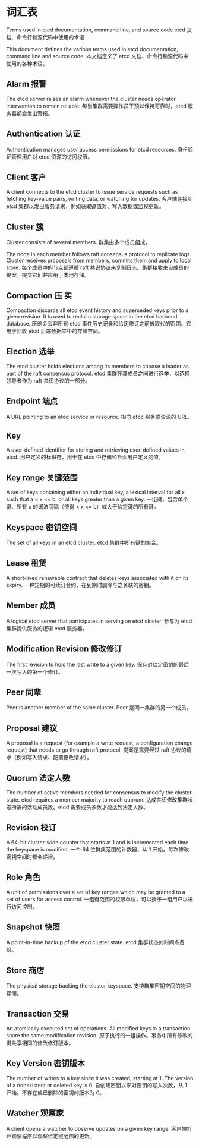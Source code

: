 # 词汇表

Terms used in etcd documentation, command line, and source code
etcd 文档、命令行和源代码中使用的术语



This document defines the various terms used in etcd documentation, command line and source code.
本文档定义了 etcd 文档、命令行和源代码中使用的各种术语。

## Alarm 报警

The etcd server raises an alarm whenever the cluster needs operator intervention to remain reliable.
每当集群需要操作员干预以保持可靠时，etcd 服务器都会发出警报。

## Authentication 认证

Authentication manages user access permissions for etcd resources.
身份验证管理用户对 etcd 资源的访问权限。

## Client 客户

A client connects to the etcd cluster to issue service requests such as  fetching key-value pairs, writing data, or watching for updates.
客户端连接到 etcd 集群以发出服务请求，例如获取键值对、写入数据或监视更新。

## Cluster 簇

Cluster consists of several members.
群集由多个成员组成。

The node in each member follows raft consensus protocol to replicate logs.  Cluster receives proposals from members, commits them and apply to local store.
每个成员中的节点都遵循 raft 共识协议来复制日志。集群接收来自成员的提案，提交它们并应用于本地存储。

## Compaction 压 实

Compaction discards all etcd event history and superseded keys prior to a given  revision. It is used to reclaim storage space in the etcd backend  database.
压缩会丢弃所有 etcd 事件历史记录和给定修订之前被取代的密钥。它用于回收 etcd 后端数据库中的存储空间。

## Election 选举

The etcd cluster holds elections among its members to choose a leader as part of the raft consensus protocol.
etcd 集群在其成员之间进行选举，以选择领导者作为 raft 共识协议的一部分。

## Endpoint 端点

A URL pointing to an etcd service or resource.
指向 etcd 服务或资源的 URL。

## Key

A user-defined identifier for storing and retrieving user-defined values in etcd.
用户定义的标识符，用于在 etcd 中存储和检索用户定义的值。

## Key range 关键范围

A set of keys containing either an individual key, a lexical interval for all x such that a < x <= b, or all keys greater than a given key.
一组键，包含单个键、所有 x 的词法间隔（使得 < x <= b）或大于给定键的所有键。

## Keyspace 密钥空间

The set of all keys in an etcd cluster.
etcd 集群中所有键的集合。

## Lease 租赁

A short-lived renewable contract that deletes keys associated with it on its expiry.
一种短期的可续订合约，在到期时删除与之关联的密钥。

## Member 成员

A logical etcd server that participates in serving an etcd cluster.
参与为 etcd 集群提供服务的逻辑 etcd 服务器。

## Modification Revision 修改修订

The first revision to hold the last write to a given key.
保存对给定密钥的最后一次写入的第一个修订。

## Peer 同辈

Peer is another member of the same cluster.
Peer 是同一集群的另一个成员。

## Proposal 建议

A proposal is a request (for example a write request, a configuration change request) that needs to go through raft protocol.
提案是需要经过 raft 协议的请求（例如写入请求、配置更改请求）。

## Quorum 法定人数

The number of active members needed for consensus to modify the cluster state. etcd requires a member majority to reach quorum.
达成共识修改集群状态所需的活动成员数。etcd 需要成员多数才能达到法定人数。

## Revision 校订

A 64-bit cluster-wide counter that starts at 1 and is incremented each time the keyspace is modified.
一个 64 位群集范围的计数器，从 1 开始，每次修改密钥空间时都会递增。

## Role 角色

A unit of permissions over a set of key ranges which may be granted to a set of users for access control.
一组键范围的权限单位，可以授予一组用户以进行访问控制。

## Snapshot 快照

A point-in-time backup of the etcd cluster state.
etcd 集群状态的时间点备份。

## Store 商店

The physical storage backing the cluster keyspace.
支持群集密钥空间的物理存储。

## Transaction 交易

An atomically executed set of operations. All modified keys in a transaction share the same modification revision.
原子执行的一组操作。事务中所有修改的键共享相同的修改修订版本。

## Key Version 密钥版本

The number of writes to a key since it was created, starting at 1. The version of a nonexistent or deleted key is 0.
自创建密钥以来对密钥的写入次数，从 1 开始。不存在或已删除的密钥的版本为 0。

## Watcher 观察家

A client opens a watcher to observe updates on a given key range.
客户端打开观察程序以观察给定键范围的更新。
